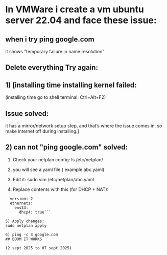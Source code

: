 
# In VMWare i create a vm ubuntu server 22.04 and face these issue:
## when i try ping google.com
it shows "temporary failure in name resolution"

## Delete everything Try again:

## 1) [installing time installing kernel failed:
(installing time go to shell terminal: Ctrl+Alt+F2)
## Issue solved:
it has a mirror/network setup step, and that’s where the issue comes in. so make internet off during installing.]

## 2) can not "ping google.com" solved:

1) Check your netplan config:
ls /etc/netplan/

2) you will see a yaml file ( example abc.yaml)

3) Edit it:
sudo vim /etc/netplan/abc.yaml

4) Replace contents with this (for DHCP + NAT):
```network:
  version: 2
  ethernets:
    ens33:
      dhcp4: true```

5) Apply changes:
sudo netplan apply

6) ping -c 3 google.com
## BOOM IT WORKS

(2 sept 2025 to 07 sept 2025)
